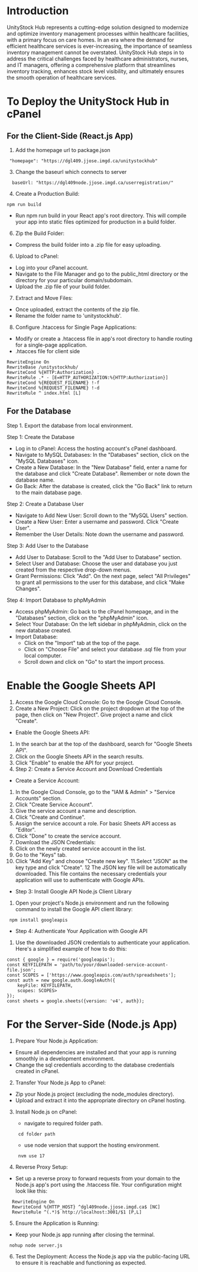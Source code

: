 # Introduction
UnityStock Hub represents a cutting-edge solution designed to modernize and optimize inventory management processes within healthcare facilities, with a primary focus on care homes. In an era where the demand for efficient healthcare services is ever-increasing, the importance of seamless inventory management cannot be overstated. UnityStock Hub steps in to address the critical challenges faced by healthcare administrators, nurses, and IT managers, offering a comprehensive platform that streamlines inventory tracking, enhances stock level visibility, and ultimately ensures the smooth operation of healthcare services.

# To Deploy the UnityStock Hub in cPanel
## For the Client-Side (React.js App)
1. Add the homepage url to package.json

  ```  "homepage": "https://dgl409.jjose.imgd.ca/unitystockhub" ``` 
  
3. Change the baseurl which connects to server

  ```   baseUrl: "https://dgl409node.jjose.imgd.ca/userregistration/" ``` 
  
4. Create a Production Build:
   
 ```npm run build```
   
* Run npm run build in your React app's root directory. This will compile your app into static files optimized for production in a build folder.
   
6. Zip the Build Folder:
  * Compress the build folder into a .zip file for easy uploading.

6. Upload to cPanel:

* Log into your cPanel account.
* Navigate to the File Manager and go to the public_html directory or the directory for your particular domain/subdomain.
* Upload the .zip file of your build folder.
  
7. Extract and Move Files:
   
* Once uploaded, extract the contents of the zip file.
* Rename the folder name to 'unitystockhub'.

8. Configure .htaccess for Single Page Applications:

* Modify or create a .htaccess file in  app's root directory to handle routing for a single-page application.
* .htacces file for client side
> <IfModule mod_rewrite.c>
    RewriteEngine On
    RewriteBase /unitystockhub/
    RewriteCond %{HTTP:Authorization} .
    RewriteRule .* - [E=HTTP_AUTHORIZATION:%{HTTP:Authorization}]
    RewriteCond %{REQUEST_FILENAME} !-f
    RewriteCond %{REQUEST_FILENAME} !-d
    RewriteRule ^ index.html [L]    
</IfModule>

## For the Database 
Step 1. Export  the database from local environment.

Step 1: Create the Database
* Log in to cPanel: Access the hosting account's cPanel dashboard.
* Navigate to MySQL Databases: In the "Databases" section, click on the "MySQL Databases" icon.
* Create a New Database: In the "New Database" field, enter a name for the database and click "Create Database". Remember or note down the database name.
* Go Back: After the database is created, click the "Go Back" link to return to the main database page.

Step 2: Create a Database User
* Navigate to Add New User: Scroll down to the "MySQL Users" section.
* Create a New User: Enter a username and password. Click "Create User".
* Remember the User Details: Note down the username and password. 

Step 3: Add User to the Database
* Add User to Database: Scroll to the "Add User to Database" section.
* Select User and Database: Choose the user and database you just created from the respective drop-down menus.
* Grant Permissions: Click "Add". On the next page, select "All Privileges" to grant all permissions to the user for this database, and click "Make Changes".

Step 4: Import Database to phpMyAdmin
* Access phpMyAdmin: Go back to the cPanel homepage, and in the "Databases" section, click on the "phpMyAdmin" icon.
* Select Your Database: On the left sidebar in phpMyAdmin, click on the new database  created. 
* Import Database:
   * Click on the "Import" tab at the top of the page.
   * Click on "Choose File" and select your database .sql file from your local computer.
   * Scroll down and click on "Go" to start the import process.
 
# Enable the Google Sheets API
 1. Access the Google Cloud Console: Go to the Google Cloud Console.
 2. Create a New Project: Click on the project dropdown at the top of the page, then click on "New Project". Give project a name and click "Create".

* Enable the Google Sheets API:

 1. In the search bar at the top of the dashboard, search for "Google Sheets API".
 2. Click on the Google Sheets API in the search results.
 3. Click "Enable" to enable the API for your project.
 4. Step 2: Create a Service Account and Download Credentials

* Create a Service Account:

1. In the Google Cloud Console, go to the "IAM & Admin" > "Service Accounts" section.
2. Click "Create Service Account".
3. Give the service account a name and description.
4. Click "Create and Continue".
5. Assign the service account a role. For basic Sheets API access as "Editor".
6. Click "Done" to create the service account.
7. Download the JSON Credentials:
8. Click on the newly created service account in the list.
9. Go to the "Keys" tab.
10. Click "Add Key" and choose "Create new key".
11.Select "JSON" as the key type and click "Create".
12 The JSON key file will be automatically downloaded. This file contains the necessary credentials your application will use to authenticate with Google APIs.

* Step 3: Install Google API Node.js Client Library
1. Open your project's Node.js environment and run the following command to install the Google API client library:

 ``` npm install googleapis``` 

* Step 4: Authenticate Your Application with Google API
1. Use the downloaded JSON credentials to authenticate your application. Here's a simplified example of how to do this:

```
const { google } = require('googleapis');
const KEYFILEPATH = 'path/to/your/downloaded-service-account-file.json';
const SCOPES = ['https://www.googleapis.com/auth/spreadsheets'];
const auth = new google.auth.GoogleAuth({
    keyFile: KEYFILEPATH,   
    scopes: SCOPES>   
});
const sheets = google.sheets({version: 'v4', auth});
```

# For the Server-Side (Node.js App)
1. Prepare Your Node.js Application:
  *  Ensure all dependencies are installed and that your app is running smoothly in a development environment.
  *  Change the sql credentials according to the database credentials created in cPanel.
    
2. Transfer Your Node.js App to cPanel:
 * Zip your Node.js project (excluding the node_modules directory).
 * Upload and extract it into the appropriate directory on  cPanel hosting.
3. Install Node.js on cPanel:
   * navigate to required folder path.
     
    ``` cd folder path```

   * use node version that support the hosting environment.
     
    ``` nvm use 17``` 
4. Reverse Proxy Setup:
 * Set up a reverse proxy to forward requests from your domain to the Node.js app's port using the .htaccess file. Your configuration might look like this:
```
  RewriteEngine On
  RewriteCond %{HTTP_HOST} ^dgl409node.jjose.imgd.ca$ [NC]
  RewriteRule ^(.*)$ http://localhost:3001/$1 [P,L]
```
5. Ensure the Application is Running:
  * Keep your Node.js app running after closing the terminal.
    
 ``` nohup node server.js``` 
    
6. Test the Deployment:
Access the Node.js app via the public-facing URL to ensure it is reachable and functioning as expected.
